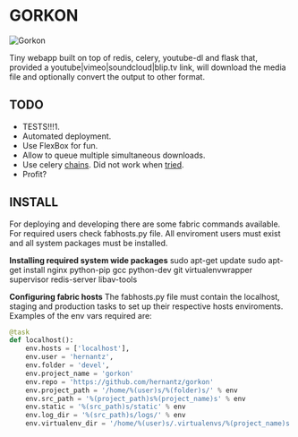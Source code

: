 GORKON
======
![Gorkon](http://fc09.deviantart.net/fs4/i/2004/221/b/7/Orc_Shaman.jpg)


Tiny webapp built on top of redis, celery, youtube-dl and flask that, provided
a youtube|vimeo|soundcloud|blip.tv link, will download the media file and
optionally convert the output to other format.


## TODO
* TESTS!!!1.
* Automated deployment.
* Use FlexBox for fun.
* Allow to queue multiple simultaneous downloads.
* Use celery [chains][chains]. Did not work when [tried][stackoverflow].
* Profit?


## INSTALL
For deploying and developing there are some fabric commands available.
For required users check fabhosts.py file.
All enviroment users must exist and all system packages must be installed.

**Installing required system wide packages**
sudo apt-get update
sudo apt-get install nginx python-pip gcc python-dev git virtualenvwrapper supervisor redis-server libav-tools

**Configuring fabric hosts**
The fabhosts.py file must contain the localhost, staging and production tasks to set up their respective
hosts enviroments. 
Examples of the env vars required are:

```python
@task
def localhost():
    env.hosts = ['localhost'],
    env.user = 'hernantz',
    env.folder = 'devel',
    env.project_name = 'gorkon'
    env.repo = 'https://github.com/hernantz/gorkon'
    env.project_path = '/home/%(user)s/%(folder)s/' % env
    env.src_path = '%(project_path)s%(project_name)s' % env
    env.static = '%(src_path)s/static' % env
    env.log_dir = '%(src_path)s/logs/' % env
    env.virtualenv_dir = '/home/%(user)s/.virtualenvs/%(project_name)s' % env
```

[chains]: http://docs.celeryproject.org/en/latest/userguide/canvas.html#chains "Celery chains documentation"
[stackoverflow]: http://stackoverflow.com/questions/16306175/get-progress-from-async-python-celery-chain-by-chain-id "Get progress from async python celery chain by chain id"
